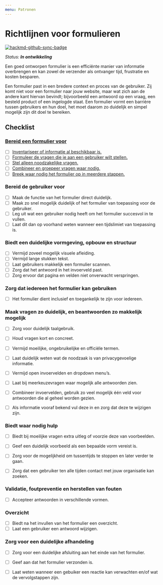 ```yaml
---
menu: Patronen
---
```


# Richtlijnen voor formulieren

[![hackmd-github-sync-badge](https://hackmd.io/vXazt598Sn2t358J65D8Qg/badge)](https://hackmd.io/vXazt598Sn2t358J65D8Qg)

_Status: **In ontwikkeling**_

Een goed ontworpen formulier is een efficiënte manier van informatie overbrengen en kan zowel de verzender als ontvanger tijd, frustratie en kosten besparen. 

Een formulier past in een bredere context en proces van de gebruiker. Zij komt niet voor een formulier naar jouw website, maar wat zich aan de andere kant hiervan bevindt; bijvoorbeeld een antwoord op een vraag, een besteld product of een ingelogde staat. Een formulier vormt een barrière tussen gebruikers en hun doel, het moet daarom zo duidelijk en simpel mogelijk zijn dit doel te bereiken.

## Checklist

### [Bereid een formulier voor](https://hackmd.io/gZriDtYKQBqxLVVAtkMtvg)

- [ ] [Inventariseer of informatie al beschikbaar is.](https://hackmd.io/gZriDtYKQBqxLVVAtkMtvg#Inventariseer-of-informatie-al-beschikbaar-is)
- [ ] [Formuleer de vragen die je aan een gebruiker wilt stellen.](https://hackmd.io/gZriDtYKQBqxLVVAtkMtvg#Formuleer-de-vragen-die-je-aan-een-gebruiker-wilt-stellen)
- [ ] [Stel alleen noodzakelijke vragen.](https://hackmd.io/gZriDtYKQBqxLVVAtkMtvg#Stel-alleen-noodzakelijke-vragen)
- [ ] [Combineer en groepeer vragen waar nodig.](https://hackmd.io/gZriDtYKQBqxLVVAtkMtvg#Combineer-en-groepeer-vragen-waar-nodig)
- [ ] [Breek waar nodig het formulier op in meerdere stappen.](https://hackmd.io/gZriDtYKQBqxLVVAtkMtvg#Meerstappen-formulieren)

### Bereid de gebruiker voor

- [ ] Maak de functie van het formulier direct duidelijk.
- [ ] Maak zo snel mogelijk duidelijk of het formulier van toepassing voor de gebruiker.
- [ ] Leg uit wat een gebruiker nodig heeft om het formulier succesvol in te vullen.
- [ ] Laat dit dan op voorhand weten wanneer een tijdslimiet van toepassing is.

### Biedt een duidelijke vormgeving, opbouw en structuur

- [ ] Vermijd zoveel mogelijk visuele afleiding.
- [ ] Vermijd lange stukken tekst.
- [ ] Laat gebruikers makkelijk een formulier scannen.
- [ ] Zorg dat het antwoord in het invoerveld past.
- [ ] Zorg ervoor dat pagina en velden niet onverwacht verspringen.

### Zorg dat iedereen het formulier kan gebruiken

- [ ] Het formulier dient inclusief en toegankelijk te zijn voor iedereen.

### Maak vragen zo duidelijk, en beantwoorden zo makkelijk mogelijk

- [ ] Zorg voor duidelijk taalgebruik.
- [ ] Houd vragen kort en concreet.
- [ ] Vermijd moeilijke, ongebruikelijke en officiële termen.
- [ ] Laat duidelijk weten wat de noodzaak is van privacygevoelige informatie.
- [ ] Vermijd open invoervelden en dropdown menu’s.
- [ ] Laat bij meerkeuzevragen waar mogelijk alle antwoorden zien.
- [ ] Combineer invoervelden, gebruik zo veel mogelijk één veld voor antwoorden die al geheel worden gezien.
- [ ] Als informatie vooraf bekend vul deze in en zorg dat deze te wijzigen zijn.


### Biedt waar nodig hulp

- [ ] Biedt bij moeilijke vragen extra uitleg of voorzie deze van voorbeelden.
- [ ] Geef een duidelijk voorbeeld als een bepaalde vorm vereist is.
- [ ] Zorg voor de mogelijkheid om tussentijds te stoppen en later verder te gaan.
- [ ] Zorg dat een gebruiker ten alle tijden contact met jouw organisatie kan zoeken.


### Validatie, foutpreventie en herstellen van fouten

- [ ] Accepteer antwoorden in verschillende vormen.

### Overzicht

- [ ] Biedt na het invullen van het formulier een overzicht.
- [ ] Laat een gebruiker een antwoord wijzigen.

### Zorg voor een duidelijke afhandeling

- [ ] Zorg voor een duidelijke afsluiting aan het einde van het formulier.
- [ ] Geef aan dat het formulier verzonden is.
- [ ] Laat weten wanneer een gebuiker een reactie kan verwachten en/of wat de vervolgstappen zijn.

